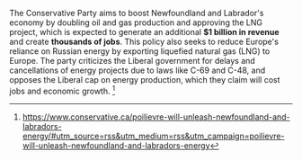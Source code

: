 The Conservative Party aims to boost Newfoundland and Labrador's economy by doubling oil and gas production and approving the LNG project, which is expected to generate an additional **$1 billion in revenue** and create **thousands of jobs**. This policy also seeks to reduce Europe's reliance on Russian energy by exporting liquefied natural gas (LNG) to Europe. The party criticizes the Liberal government for delays and cancellations of energy projects due to laws like C-69 and C-48, and opposes the Liberal cap on energy production, which they claim will cost jobs and economic growth. [^1]

[^1]: https://www.conservative.ca/poilievre-will-unleash-newfoundland-and-labradors-energy/#utm_source=rss&utm_medium=rss&utm_campaign=poilievre-will-unleash-newfoundland-and-labradors-energy
